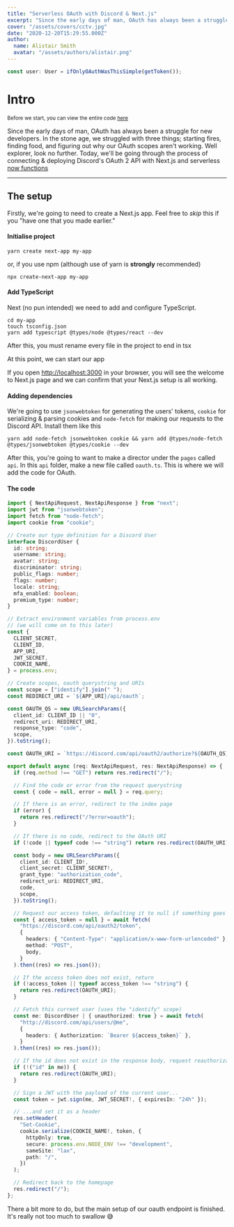 ```yaml
---
title: "Serverless OAuth with Discord & Next.js"
excerpt: "Since the early days of man, OAuth has always been a struggle for new developers. In the stone age, we struggled with three things; starting fires, finding food, and figuring out why our OAuth scopes..."
cover: "/assets/covers/cctv.jpg"
date: "2020-12-20T15:29:55.000Z"
author:
  name: Alistair Smith
  avatar: "/assets/authors/alistair.png"
---
```


```typescript
const user: User = ifOnlyOAuthWasThisSimple(getToken());
```

# Intro

<small>Before we start, you can view the entire code [here](https://github.com/alii/nextjs-discord-oauth)</small>

Since the early days of man, OAuth has always been a struggle for new developers. In the stone age, we struggled with three things; starting fires, finding food, and figuring out why our OAuth scopes aren't working. Well explorer, look no further. Today, we'll be going through the process of connecting & deploying Discord's OAuth 2 API with Next.js and serverless [now functions](https://vercel.com/docs/serverless-functions/introduction)

---

## The setup

Firstly, we're going to need to create a Next.js app. Feel free to _skip_ this if you "have one that you made earlier."

#### Initialise project

```
yarn create next-app my-app
```

or, if you use npm (although use of yarn is **strongly** recommended)

```
npx create-next-app my-app
```

#### Add TypeScript

Next (no pun intended) we need to add and configure TypeScript.

```
cd my-app
touch tsconfig.json
yarn add typescript @types/node @types/react --dev
```

After this, you must rename every file in the project to end in tsx

At this point, we can start our app

If you open [http://localhost:3000](http://localhost:3000) in your browser, you will see the welcome to Next.js page and we can confirm that your Next.js setup is all working.

#### Adding dependencies

We're going to use `jsonwebtoken` for generating the users' tokens, `cookie` for serializing & parsing cookies and `node-fetch` for making our requests to the Discord API. Install them like this

```
yarn add node-fetch jsonwebtoken cookie && yarn add @types/node-fetch @types/jsonwebtoken @types/cookie --dev
```

After this, you're going to want to make a director under the `pages` called `api`. In this `api` folder, make a new file called `oauth.ts`. This is where we will add the code for OAuth.

#### The code

```typescript
import { NextApiRequest, NextApiResponse } from "next";
import jwt from "jsonwebtoken";
import fetch from "node-fetch";
import cookie from "cookie";

// Create our type definition for a Discord User
interface DiscordUser {
  id: string;
  username: string;
  avatar: string;
  discriminator: string;
  public_flags: number;
  flags: number;
  locale: string;
  mfa_enabled: boolean;
  premium_type: number;
}

// Extract environment variables from process.env
// (we will come on to this later)
const {
  CLIENT_SECRET,
  CLIENT_ID,
  APP_URI,
  JWT_SECRET,
  COOKIE_NAME,
} = process.env;

// Create scopes, oauth querystring and URIs
const scope = ["identify"].join(" ");
const REDIRECT_URI = `${APP_URI}/api/oauth`;

const OAUTH_QS = new URLSearchParams({
  client_id: CLIENT_ID || "0",
  redirect_uri: REDIRECT_URI,
  response_type: "code",
  scope,
}).toString();

const OAUTH_URI = `https://discord.com/api/oauth2/authorize?${OAUTH_QS}`;

export default async (req: NextApiRequest, res: NextApiResponse) => {
  if (req.method !== "GET") return res.redirect("/");

  // Find the code or error from the request querystring
  const { code = null, error = null } = req.query;

  // If there is an error, redirect to the index page
  if (error) {
    return res.redirect("/?error=oauth");
  }

  // If there is no code, redirect to the OAuth URI
  if (!code || typeof code !== "string") return res.redirect(OAUTH_URI);

  const body = new URLSearchParams({
    client_id: CLIENT_ID!,
    client_secret: CLIENT_SECRET!,
    grant_type: "authorization_code",
    redirect_uri: REDIRECT_URI,
    code,
    scope,
  }).toString();

  // Request our access token, defaulting it to null if something goes wrong
  const { access_token = null } = await fetch(
    "https://discord.com/api/oauth2/token",
    {
      headers: { "Content-Type": "application/x-www-form-urlencoded" },
      method: "POST",
      body,
    }
  ).then((res) => res.json());

  // If the access token does not exist, return
  if (!access_token || typeof access_token !== "string") {
    return res.redirect(OAUTH_URI);
  }

  // Fetch this current user (uses the "identify" scope)
  const me: DiscordUser | { unauthorized: true } = await fetch(
    "http://discord.com/api/users/@me",
    {
      headers: { Authorization: `Bearer ${access_token}` },
    }
  ).then((res) => res.json());

  // If the id does not exist in the response body, request reauthorization
  if (!("id" in me)) {
    return res.redirect(OAUTH_URI);
  }

  // Sign a JWT with the payload of the current user...
  const token = jwt.sign(me, JWT_SECRET!, { expiresIn: "24h" });

  // ...and set it as a header
  res.setHeader(
    "Set-Cookie",
    cookie.serialize(COOKIE_NAME!, token, {
      httpOnly: true,
      secure: process.env.NODE_ENV !== "development",
      sameSite: "lax",
      path: "/",
    })
  );

  // Redirect back to the homepage
  res.redirect("/");
};
```

There a bit more to do, but the main setup of our oauth endpoint is finished. It's really not too much to swallow 😅
